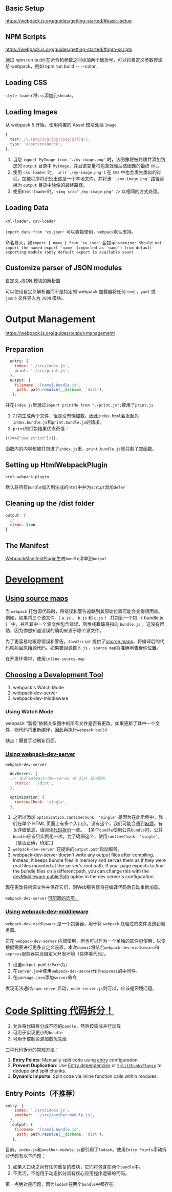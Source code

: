 ## Basic Setup

https://webpack.js.org/guides/getting-started/#basic-setup


## NPM Scripts

https://webpack.js.org/guides/getting-started/#npm-scripts

通过 npm run build 在命令和参数之间添加两个破折号，可以将自定义参数传递给 webpack，例如 npm run build -- --color .

## Loading CSS

`style-loader`将`css`添加到`<head>`。

## Loading Images

从 webpack 5 开始，使用内置的 Asset 模块处理 `Image`

```js
{
  test: /\.(png|svg|jpg|jpeg|gif)$/i,
  type: 'asset/resource',
},
```

1. 当您 `import MyImage from './my-image.png'` 时，该图像将被处理并添加到您的 `output` 目录中 `MyImage`，并且该变量将包含处理后该图像的最终 `URL`。
2. 使用 `css-loader` 时， `url('./my-image.png')` 在 `CSS` 中也会发生类似的过程。加载程序将识别出这是一个本地文件，并将该 `'./my-image.png'` 路径替换为 `output` 目录中映像的最终路径。
3. 使用`html-loader`时，`<img src="./my-image.png" />` 以相同的方式处理。

## Loading Data

`xml-loader`，`csv-loader`

`import data from 'xx.json'` 可以直接使用，`webpack`默认支持。

 命名导入，如`import { name } from 'xx.json'` 会提示: `warning: Should not import the named export 'name' (imported as 'name') from default-exporting module (only default export is available soon)`

## Customize parser of JSON modules
[自定义 JSON 模块的解析器](https://webpack.js.org/guides/asset-management/#customize-parser-of-json-modules)

可以使用自定义解析器而不是特定的 webpack 加载器将任何 `toml`，`yaml` 或 `json5` 文件导入为 `JSON` 模块。

# Output Management

https://webpack.js.org/guides/output-management/

## Preparation

```js
  entry: {
    index: './src/index.js',
    print: './src/print.js',
  },
  output: {
    filename: '[name].bundle.js',
     path: path.resolve(__dirname, 'dist'),
   },
```

并在`index.js`里通过`import printMe from "./print.js";`使用了`print.js`

1. 打包生成两个文件，但是没有懒加载，因此`index.html`会发起对`index.bundle.js`和`print.bundle.js`的请求。
2. `print`的打包结果优点奇怪：

```js
(()=>{"use strict"})();
```

函数内的内容都被打包进了`index.js`里，`print.bundle.js`里只剩了空函数。


## Setting up HtmlWebpackPlugin

`html-webpack-plugin`

默认将所有`bundle`加入到生成的`html`中并为`script`添加`defer`

## Cleaning up the /dist folder

```js
output: {
  // ..
  clean: true
}
```

## The Manifest

[WebpackManifestPlugin](https://github.com/shellscape/webpack-manifest-plugin)生成`bundle`清单到`output`

# [Development](https://webpack.js.org/guides/development/)

## [Using source maps](https://webpack.js.org/guides/development/#using-source-maps)

当 `webpack` 打包源代码时，将错误和警告追踪到其原始位置可能会变得很困难。例如，如果将三个源文件 （ `a.js` 、 `b.js` 和 `c.js` ） 打包到一个包 （ bundle.js ） 中，并且其中一个源文件包含错误，则堆栈跟踪将指向 `bundle.js` 。这没有帮助，因为你想知道错误的确切来源于哪个源文件。

为了更容易地跟踪错误和警告，`JavaScript` 提供了[source maps](http://blog.teamtreehouse.com/introduction-source-maps)，将编译后的代码映射回原始源代码。如果错误源自 `b.js` ，`source map`将准确地告诉你位置。

在开发环境中，使用`inline-source-map`

## [Choosing a Development Tool](https://webpack.js.org/guides/development/#using-source-maps)

1. webpack's Watch Mode
2. webpack-dev-server
3. webpack-dev-middleware

### Using Watch Mode

webpack “监视”依赖关系图中的所有文件是否有更改。如果更新了其中一个文件，则代码将重新编译，因此再执行`webpack build`

缺点：需要手动刷新页面。

### [Using webpack-dev-server](https://webpack.js.org/guides/development/#using-webpack-dev-server)

`webpack-dev-server`

```js
  devServer: {
   // 告诉 webpack-dev-server 在 dist 启动服务
    static: './dist',
  },

  optimization: {
    runtimeChunk: 'single',
  },
```

1. 之所以添加 `optimization.runtimeChunk: 'single'` 是因为在此示例中，我们在单个 HTML 页面上有多个入口点。没有这个，我们可能会遇到[麻烦](https://bundlers.tooling.report/code-splitting/multi-entry/)。有关详细信息，请阅读[代码拆分](https://webpack.js.org/guides/code-splitting/)一章。
【多个`bundle`使用公共`bundle`时，公共`bundle`应该只实例化一次。为了确保这个，使用`runtimeChunk: 'single'`，（是否正确，待定）】
2. `webpack-dev-server `在提供的`output.path`启动服务。
3. webpack-dev-server doesn't write any output files after compiling. Instead, it keeps bundle files in memory and serves them as if they were real files mounted at the server's root path. If your page expects to find the bundle files on a different path, you can change this with the [devMiddleware.publicPath](https://webpack.js.org/configuration/dev-server/#devserverdevmiddleware) option in the dev server's configuration.

现在更改任何源文件并保存它们，则Web服务器将在编译代码后自动重新加载。

`webpack-dev-server` [可配置的选项。](https://webpack.js.org/configuration/dev-server)

### [Using webpack-dev-middleware](https://webpack.js.org/guides/development/#using-webpack-dev-middleware)

`webpack-dev-middleware` 是一个包装器，用于将 `webpack` 处理过的文件发送到服务器。

它在 `webpack-dev-server` 内部使用，但也可以作为一个单独的软件包使用，以便根据需要进行更多自定义设置。本次`commit`将结合`webpack-dev-middleware`和 `express`服务器实现自定义开发环境（具体看代码）。

1. 设置`output.publicPath`为`/`
2. 在`server.js`中使用`webpack-dev-server`作为`express`的中间件。
3. 在`package.json`添加`server`命令

发现无法通过`pnpm server`启动，`node server.js`则可以，应该是环境问题。

# [Code Splitting 代码拆分！](https://webpack.js.org/guides/code-splitting/)

1. 允许将代码拆分成不同的`bundle`，然后按需或并行加载
2. 可用于实现更小的`bundle`
3. 可用于控制资源加载优先级

三种代码拆分的常规方法：

1. **Entry Points**: Manually split code using [entry](https://webpack.js.org/configuration/entry-context) configuration.
2. **Prevent Duplication**: Use [Entry dependencies](https://webpack.js.org/configuration/entry-context/#dependencies) or [`SplitChunksPlugin`](https://webpack.js.org/plugins/split-chunks-plugin/) to dedupe and split chunks.
3. **Dynamic Imports**: Split code via inline function calls within modules.

## Entry Points（不推荐）

```js
entry: {
    index: './src/index.js',
    another: './src/another-module.js',
  },
   output: {
    filename: '[name].bundle.js',
     path: path.resolve(__dirname, 'dist'),
   },
```

目前，`index.js`和`another-module.js`都引用了`lodash`。使用`Entry Points`手动拆分代码有以下问题：

1. 如果入口块之间有任何重复的模块，它们将包含在两个`bundle`中。
2. 不灵活，不能用于动态拆分具有核心应用程序逻辑的代码。

第一点绝对是问题，因为`lodash`在两个`bundle`中都存在。

